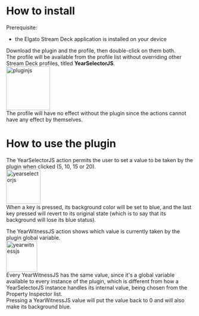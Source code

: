# How to install
Prerequisite:
- the Elgato Stream Deck application is installed on your device

Download the plugin and the profile, then double-click on them both. \
The profile will be available from the profile list without overriding other Stream Deck profiles, titled **YearSelectorJS**. \
<img width="117" alt="pluginjs" src="https://github.com/OpenSmock/PharoStreamDeck/assets/76944457/227e0cc7-fafe-4f41-883b-b519e6559e3c"> \
The profile will have no effect without the plugin since the actions cannot have any effect by themselves.

# How to use the plugin
The YearSelectorJS action permits the user to set a value to be taken by the plugin when clicked (5, 10, 15 or 20). \
<img width="92" alt="yearselectorjs" src="https://github.com/OpenSmock/PharoStreamDeck/assets/76944457/34b1aa18-3053-4460-8d3d-dce62e33a12e"> \
When a key is pressed, its background color will be set to blue, and the last key pressed will revert to its original state (which is to say that its background will lose its blue status).

The YearWitnessJS action shows which value is currently taken by the plugin global variable. \
<img width="83" alt="yearwitnessjs" src="https://github.com/OpenSmock/PharoStreamDeck/assets/76944457/3900b566-f0fd-4ba7-b87b-80811f0be291"> \
Every YearWitnessJS has the same value, since it's a global variable available to every instance of the plugin, which is different from how a YearSelectorJS instance handles its internal value, being chosen from the Property Inspector list. \
Pressing a YearWitnessJS value will put the value back to 0 and will also make its background blue.
